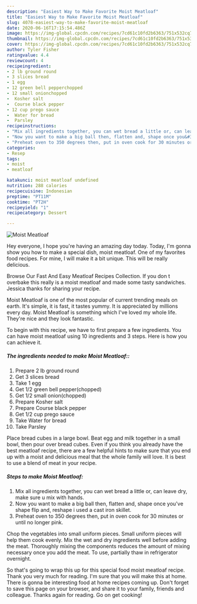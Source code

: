 ```yaml
---
description: "Easiest Way to Make Favorite Moist Meatloaf"
title: "Easiest Way to Make Favorite Moist Meatloaf"
slug: 4078-easiest-way-to-make-favorite-moist-meatloaf
date: 2020-06-16T17:15:54.486Z
image: https://img-global.cpcdn.com/recipes/7cd61c10fd2b6363/751x532cq70/moist-meatloaf-recipe-main-photo.jpg
thumbnail: https://img-global.cpcdn.com/recipes/7cd61c10fd2b6363/751x532cq70/moist-meatloaf-recipe-main-photo.jpg
cover: https://img-global.cpcdn.com/recipes/7cd61c10fd2b6363/751x532cq70/moist-meatloaf-recipe-main-photo.jpg
author: Tyler Fisher
ratingvalue: 4.4
reviewcount: 4
recipeingredient:
- 2 lb ground round
- 3 slices bread
- 1 egg
- 12 green bell pepperchopped
- 12 small onionchopped
-  Kosher salt
-  Course black pepper
- 12 cup prego sauce
-  Water for bread
-  Parsley
recipeinstructions:
- "Mix all ingredients together, you can wet bread a little or, can leave dry, make sure u mix with hands."
- "Now you want to make a big ball then, flatten and, shape once you&#39;ve shape flip and, reshape i used a cast iron skillet."
- "Preheat oven to 350 degrees then, put in oven cook for 30 minutes or until no longer pink."
categories:
- Resep
tags:
- moist
- meatloaf

katakunci: moist meatloaf undefined
nutrition: 288 calories
recipecuisine: Indonesian
preptime: "PT11M"
cooktime: "PT2H"
recipeyield: "1"
recipecategory: Dessert

---
```



![Moist Meatloaf](https://img-global.cpcdn.com/recipes/7cd61c10fd2b6363/751x532cq70/moist-meatloaf-recipe-main-photo.jpg)

Hey everyone, I hope you're having an amazing day today. Today, I'm gonna show you how to make a special dish, moist meatloaf. One of my favorites food recipes. For mine, I will make it a bit unique. This will be really delicious.

Browse Our Fast And Easy Meatloaf Recipes Collection. If you don t overbake this really is a moist meatloaf and made some tasty sandwiches. Jessica thanks for sharing your recipe.

Moist Meatloaf is one of the most popular of current trending meals on earth. It's simple, it is fast, it tastes yummy. It is appreciated by millions every day. Moist Meatloaf is something which I've loved my whole life. They're nice and they look fantastic.


To begin with this recipe, we have to first prepare a few ingredients. You can have moist meatloaf using 10 ingredients and 3 steps. Here is how you can achieve it.

##### The ingredients needed to make Moist Meatloaf::

1. Prepare 2 lb ground round
1. Get 3 slices bread
1. Take 1 egg
1. Get 1/2 green bell pepper(chopped)
1. Get 1/2 small onion(chopped)
1. Prepare  Kosher salt
1. Prepare  Course black pepper
1. Get 1/2 cup prego sauce
1. Take  Water for bread
1. Take  Parsley


Place bread cubes in a large bowl. Beat egg and milk together in a small bowl, then pour over bread cubes. Even if you think you already have the best meatloaf recipe, there are a few helpful hints to make sure that you end up with a moist and delicious meal that the whole family will love. It is best to use a blend of meat in your recipe. 

##### Steps to make Moist Meatloaf:

1. Mix all ingredients together, you can wet bread a little or, can leave dry, make sure u mix with hands.
1. Now you want to make a big ball then, flatten and, shape once you&#39;ve shape flip and, reshape i used a cast iron skillet.
1. Preheat oven to 350 degrees then, put in oven cook for 30 minutes or until no longer pink.


Chop the vegetables into small uniform pieces. Small uniform pieces will help them cook evenly. Mix the wet and dry ingredients well before adding the meat. Thoroughly mixing the components reduces the amount of mixing necessary once you add the meat. To use, partially thaw in refrigerator overnight. 

So that's going to wrap this up for this special food moist meatloaf recipe. Thank you very much for reading. I'm sure that you will make this at home. There is gonna be interesting food at home recipes coming up. Don't forget to save this page on your browser, and share it to your family, friends and colleague. Thanks again for reading. Go on get cooking!
